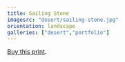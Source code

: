 ```yaml
---
title: Sailing Stone
imagesrc: "desert/sailing-stone.jpg"
orientation: landscape
galleries: ["desert","portfolio"]
---
```


[Buy this print](https://weshargrovephotography.square.site/product/sailing-stone/12).
